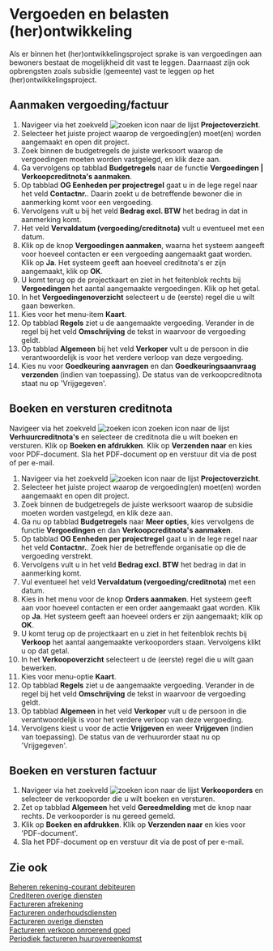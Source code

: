 # Vergoeden en belasten (her)ontwikkeling

Als er binnen het (her)ontwikkelingsproject sprake is van vergoedingen aan bewoners bestaat de mogelijkheid dit vast te leggen. Daarnaast zijn ook opbrengsten zoals subsidie (gemeente) vast te leggen op het (her)ontwikkelingsproject. 
 
## Aanmaken vergoeding/factuur

 1. Navigeer via het zoekveld ![zoeken icon](/assets/images/zoeken.png "zoeken icon") naar de lijst **Projectoverzicht**. 
 2. Selecteer het juiste project waarop de vergoeding(en) moet(en) worden aangemaakt en open dit project.  
 3. Zoek binnen de budgetregels de juiste werksoort waarop de vergoedingen moeten worden vastgelegd, en klik deze aan.
 4. Ga vervolgens op tabblad **Budgetregels** naar de functie **Vergoedingen | Verkoopcreditnota's aanmaken**.
 5. Op tabblad **OG Eenheden per projectregel** gaat u in de lege regel naar het veld **Contactnr.**. Daarin zoekt u de betreffende bewoner die in aanmerking komt voor een vergoeding.
 6. Vervolgens vult u bij het veld **Bedrag excl. BTW** het bedrag in dat in aanmerking komt.
 7. Het veld **Vervaldatum (vergoeding/creditnota)** vult u eventueel met een datum.
 8. Klik op de knop **Vergoedingen aanmaken**, waarna het systeem aangeeft voor hoeveel contacten er een vergoeding aangemaakt gaat worden. Klik op **Ja**. Het systeem geeft aan hoeveel creditnota's er zijn aangemaakt, klik op **OK**.
 9. U komt terug op de projectkaart en ziet in het feitenblok rechts bij **Vergoedingen** het aantal aangemaakte vergoedingen. Klik op het getal.
 10. In het **Vergoedingenoverzicht** selecteert u de (eerste) regel die u wilt gaan bewerken. 
 11. Kies voor het menu-item **Kaart**.
 12. Op tabblad **Regels** ziet u de aangemaakte vergoeding. Verander in de regel bij het veld **Omschrijving** de tekst in waarvoor de vergoeding geldt. 
 13. Op tabblad **Algemeen** bij het veld **Verkoper** vult u de persoon in die verantwoordelijk is voor het verdere verloop van deze vergoeding.
 14. Kies nu voor **Goedkeuring aanvragen** en dan **Goedkeuringsaanvraag verzenden** (indien van toepassing). De status van de verkoopcreditnota staat nu op 'Vrijgegeven'.

## Boeken en versturen creditnota 

Navigeer via het zoekveld  ![zoeken icon](https://docs.cegeka-dsa.nl/assets/images/zoeken.png "zoeken icon")  zoeken icon naar de lijst **Verhuurcreditnota's** en selecteer de creditnota die u wilt boeken en versturen.
Klik op **Boeken en afdrukken**. Klik op **Verzenden naar** en kies voor PDF-document.
Sla het PDF-document op en verstuur dit via de post of per e-mail.

 1. Navigeer via het zoekveld ![zoeken icon](/assets/images/zoeken.png "zoeken icon") naar de lijst **Projectoverzicht**. 
 2. Selecteer het juiste project waarop de vergoeding(en) moet(en) worden aangemaakt en open dit project.  
 3. Zoek binnen de budgetregels de juiste werksoort waarop de subsidie moeten worden vastgelegd, en klik deze aan.
 4. Ga nu op tabblad **Budgetregels** naar **Meer opties**, kies vervolgens de functie **Vergoedingen** en dan **Verkoopcreditnota's aanmaken**.
 5. Op tabblad **OG Eenheden per projectregel** gaat u in de lege regel naar het veld **Contactnr.**. Zoek hier de betreffende organisatie op die de vergoeding verstrekt.
 6. Vervolgens vult u in het veld **Bedrag excl. BTW** het bedrag in dat in aanmerking komt.
 7. Vul eventueel het veld **Vervaldatum (vergoeding/creditnota)** met een datum.
 8. Kies in het menu voor de knop **Orders aanmaken**. Het systeem geeft aan voor hoeveel contacten er een order aangemaakt gaat worden. Klik op **Ja**. Het systeem geeft aan hoeveel orders er zijn aangemaakt; klik op **OK**.
 9. U komt terug op de projectkaart en u ziet in het feitenblok rechts bij **Verkoop** het aantal aangemaakte verkooporders staan. Vervolgens klikt u op dat getal.
 10. In het **Verkoopoverzicht** selecteert u de (eerste) regel die u wilt gaan bewerken. 
 11. Kies voor menu-optie **Kaart**.
 12. Op tabblad **Regels** ziet u de aangemaakte vergoeding. Verander in de regel bij het veld **Omschrijving** de tekst in waarvoor de vergoeding geldt. 
 13. Op tabblad **Algemeen** in het veld **Verkoper** vult u de persoon in die verantwoordelijk is voor het verdere verloop van deze vergoeding.
 14. Vervolgens kiest u voor de actie **Vrijgeven** en weer **Vrijgeven** (indien van toepassing). De status van de verhuurorder staat nu op 'Vrijgegeven'.

## Boeken en versturen factuur

1. Navigeer via het zoekveld ![zoeken icon](/assets/images/zoeken.png "zoeken icon") naar de lijst **Verkooporders** en selecteer de verkooporder die u wilt boeken en versturen. 
2. Zet op tabblad **Algemeen** het veld **Gereedmelding** met de knop naar rechts. De verkooporder is nu gereed gemeld.
3. Klik op **Boeken en afdrukken**. Klik op **Verzenden naar** en kies voor 'PDF-document'.
4. Sla het PDF-document op en verstuur dit via de post of per e-mail.

## Zie ook

[Beheren rekening-courant debiteuren](../beheren-rekening-courant-debiteuren/)  
[Crediteren overige diensten](../crediteren-overige-diensten/)  
[Factureren afrekening](../factureren-afrekening/)  
[Factureren onderhoudsdiensten](../factureren-onderhoudsdiensten/)  
[Factureren overige diensten](../factureren-overige-diensten/)  
[Factureren verkoop onroerend goed](../factureren-verkoop-onroerend-goed/)  
[Periodiek factureren huurovereenkomst](../periodiek-factureren-huurovereenkomst/)  

